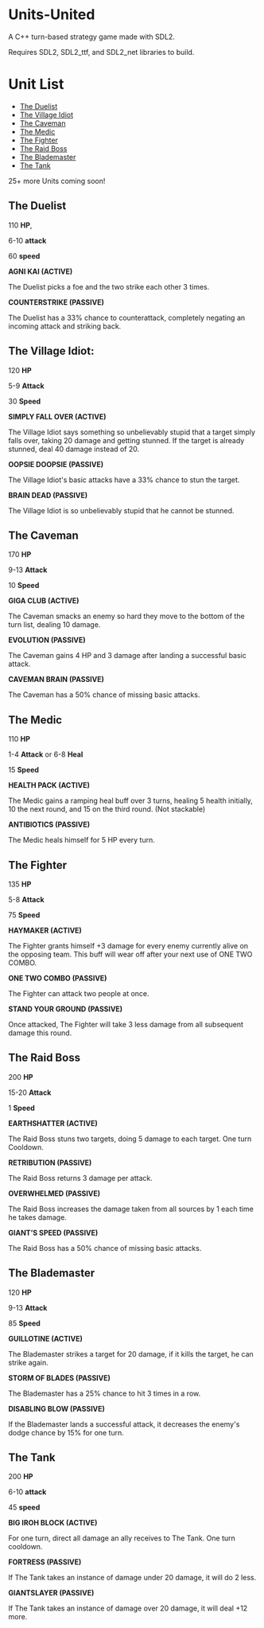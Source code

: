 # Units-United
A C++ turn-based strategy game made with SDL2.

Requires SDL2, SDL2_ttf, and SDL2_net libraries to build.

# Unit List
- [The Duelist](#the-duelist)
- [The Village Idiot](#the-village-idiot)
- [The Caveman](#the-caveman)
- [The Medic](#the-medic)
- [The Fighter](#the-fighter)
- [The Raid Boss](#the-raid-boss)
- [The Blademaster](#the-blademaster)
- [The Tank](#the-tank)

25+ more Units coming soon!

## The Duelist

110 **HP**,

6-10 **attack**

60 **speed**

**AGNI KAI (ACTIVE)**

The Duelist picks a foe and the two strike each other 3 times.

**COUNTERSTRIKE (PASSIVE)**

The Duelist has a 33% chance to counterattack, completely negating an incoming attack and striking back.

## The Village Idiot:

120 **HP**

5-9 **Attack**

30 **Speed**

**SIMPLY FALL OVER (ACTIVE)**

The Village Idiot says something so unbelievably stupid that a target simply falls over, taking 20 damage and getting stunned. If the target is already stunned, deal 40 damage instead of 20.

**OOPSIE DOOPSIE (PASSIVE)**

The Village Idiot's basic attacks have a 33% chance to stun the target.

**BRAIN DEAD (PASSIVE)**

The Village Idiot is so unbelievably stupid that he cannot be stunned.

## The Caveman

170 **HP**

9-13 **Attack**

10 **Speed**

**GIGA CLUB (ACTIVE)**

The Caveman smacks an enemy so hard they move to the bottom of the turn list, dealing 10 damage.

**EVOLUTION (PASSIVE)**

The Caveman gains 4 HP and 3 damage after landing a successful basic attack.

**CAVEMAN BRAIN (PASSIVE)**

The Caveman has a 50% chance of missing basic attacks.

## The Medic

110 **HP**

1-4 **Attack** or 6-8 **Heal**

15 **Speed**

**HEALTH PACK (ACTIVE)**

The Medic gains a ramping heal buff over 3 turns, healing 5 health initially, 10 the next round, and 15 on the third round.
(Not stackable)

**ANTIBIOTICS (PASSIVE)**

The Medic heals himself for 5 HP every turn.

## The Fighter

135 **HP**

5-8 **Attack**

75 **Speed**

**HAYMAKER (ACTIVE)**

The Fighter grants himself +3 damage for every enemy currently alive on the opposing team. This buff will wear off after your next use of ONE TWO COMBO.

**ONE TWO COMBO (PASSIVE)**

The Fighter can attack two people at once.

**STAND YOUR GROUND (PASSIVE)**

Once attacked, The Fighter will take 3 less damage from all subsequent damage this round.

## The Raid Boss

200 **HP**

15-20 **Attack**

1 **Speed**

**EARTHSHATTER (ACTIVE)**

The Raid Boss stuns two targets, doing 5 damage to each target. One turn Cooldown.

**RETRIBUTION (PASSIVE)** 

The Raid Boss returns 3 damage per attack.

**OVERWHELMED (PASSIVE)**

The Raid Boss increases the damage taken from all sources by 1 each time he takes damage.

**GIANT’S SPEED (PASSIVE)**

The Raid Boss has a 50% chance of missing basic attacks.

## The Blademaster

120 **HP**

9-13 **Attack**

85 **Speed**

**GUILLOTINE (ACTIVE)**

The Blademaster strikes a target for 20 damage, if it kills the target, he can strike again.

**STORM OF BLADES (PASSIVE)**

The Blademaster has a 25% chance to hit 3 times in a row.

**DISABLING BLOW (PASSIVE)**

If the Blademaster lands a successful attack, it decreases the enemy's dodge chance by 15% for one turn.

## The Tank

200 **HP**

6-10 **attack**

45 **speed**

**BIG IROH BLOCK (ACTIVE)**

For one turn, direct all damage an ally receives to The Tank. One turn cooldown.

**FORTRESS (PASSIVE)**

If The Tank takes an instance of damage under 20 damage, it will do 2 less.

**GIANTSLAYER (PASSIVE)**

If The Tank takes an instance of damage over 20 damage, it will deal +12 more.
